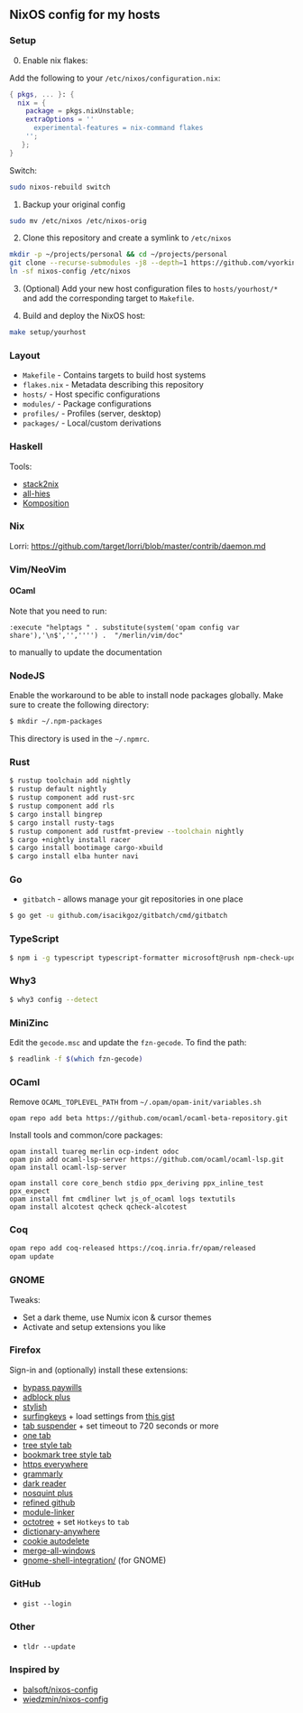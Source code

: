 ## NixOS config for my hosts

### Setup

0. Enable nix flakes:

Add the following to your `/etc/nixos/configuration.nix`:

```nix
{ pkgs, ... }: {
  nix = {
    package = pkgs.nixUnstable;
    extraOptions = ''
      experimental-features = nix-command flakes
    '';
   };
}
```

Switch:

```sh
sudo nixos-rebuild switch
```

1. Backup your original config

```sh
sudo mv /etc/nixos /etc/nixos-orig
```

2. Clone this repository and create a symlink to `/etc/nixos`

```sh
mkdir -p ~/projects/personal && cd ~/projects/personal
git clone --recurse-submodules -j8 --depth=1 https://github.com/vyorkin/nixos-config
ln -sf nixos-config /etc/nixos
```

3. (Optional) Add your new host configuration files to
   `hosts/yourhost/*` and add the corresponding target to `Makefile`.

4. Build and deploy the NixOS host:


```sh
make setup/yourhost
```

### Layout

- `Makefile` - Contains targets to build host systems
- `flakes.nix` - Metadata describing this repository
- `hosts/` - Host specific configurations
- `modules/` - Package configurations
- `profiles/` - Profiles (server, desktop)
- `packages/` - Local/custom derivations

### Haskell

Tools:

* [stack2nix](https://github.com/input-output-hk/stack2nix)
* [all-hies](https://github.com/Infinisil/all-hies)
* [Komposition](https://owickstrom.github.io/komposition/user-guide/installation/)

### Nix

Lorri: https://github.com/target/lorri/blob/master/contrib/daemon.md

### Vim/NeoVim

#### OCaml

Note that you need to run:

```vimscript
:execute "helptags " . substitute(system('opam config var share'),'\n$','','''') .  "/merlin/vim/doc"
```

to manually to update the documentation

### NodeJS

Enable the workaround to be able to install node packages globally.
Make sure to create the following directory:

```bash
$ mkdir ~/.npm-packages
```

This directory is used in the `~/.npmrc`.

### Rust

```bash
$ rustup toolchain add nightly
$ rustup default nightly
$ rustup component add rust-src
$ rustup component add rls
$ cargo install bingrep
$ cargo install rusty-tags
$ rustup component add rustfmt-preview --toolchain nightly
$ cargo +nightly install racer
$ cargo install bootimage cargo-xbuild
$ cargo install elba hunter navi
```

### Go

* `gitbatch` - allows manage your git repositories in one place

```bash
$ go get -u github.com/isacikgoz/gitbatch/cmd/gitbatch
```

### TypeScript

```bash
$ npm i -g typescript typescript-formatter microsoft@rush npm-check-updates
```

### Why3

```bash
$ why3 config --detect
```

### MiniZinc

Edit the `gecode.msc` and update the `fzn-gecode`.
To find the path:

```sh
$ readlink -f $(which fzn-gecode)
```

### OCaml

Remove `OCAML_TOPLEVEL_PATH` from `~/.opam/opam-init/variables.sh`

```
opam repo add beta https://github.com/ocaml/ocaml-beta-repository.git
```

Install tools and common/core packages:

```
opam install tuareg merlin ocp-indent odoc
opam pin add ocaml-lsp-server https://github.com/ocaml/ocaml-lsp.git
opam install ocaml-lsp-server

opam install core core_bench stdio ppx_deriving ppx_inline_test ppx_expect
opam install fmt cmdliner lwt js_of_ocaml logs textutils
opam install alcotest qcheck qcheck-alcotest
```

### Coq

```sh
opam repo add coq-released https://coq.inria.fr/opam/released
opam update
```

### GNOME

Tweaks:

* Set a dark theme, use Numix icon & cursor themes
* Activate and setup extensions you like

### Firefox

Sign-in and (optionally) install these extensions:

* [bypass paywills](https://github.com/iamadamdev/bypass-paywalls-chrome)
* [adblock plus](https://addons.mozilla.org/en-US/firefox/addon/adblock-plus/)
* [stylish](https://addons.mozilla.org/ru/firefox/addon/stylish/)
* [surfingkeys](https://addons.mozilla.org/ru/firefox/addon/surfingkeys_ff/) + load settings from [this gist](https://gist.githubusercontent.com/vyorkin/c5d9cfa63da9811ed0062c5f1440f754/raw/12742b47426899547467eadef09ba8e9d56b3ce3/surfingkeys.txt)
* [tab suspender](https://addons.mozilla.org/ru/firefox/addon/ff-tab-suspender/) + set timeout to 720 seconds or more
* [one tab](https://addons.mozilla.org/ru/firefox/addon/onetab/)
* [tree style tab](https://addons.mozilla.org/ru/firefox/addon/tree-style-tab/)
* [bookmark tree style tab](https://addons.mozilla.org/ru/firefox/addon/bookmark-tree-for-tst/)
* [https everywhere](https://addons.mozilla.org/ru/firefox/addon/https-everywhere/)
* [grammarly](https://addons.mozilla.org/en-US/firefox/addon/grammarly-1/)
* [dark reader](https://addons.mozilla.org/ru/firefox/addon/darkreader/)
* [nosquint plus](https://addons.mozilla.org/en-US/firefox/addon/nosquint-plus/)
* [refined github](https://addons.mozilla.org/en-US/firefox/addon/refined-github-/)
* [module-linker](https://addons.mozilla.org/en-US/firefox/addon/module-linker/)
* [octotree](https://addons.mozilla.org/ru/firefox/addon/octotree/) + set `Hotkeys` to `tab`
* [dictionary-anywhere](https://addons.mozilla.org/en-US/firefox/addon/dictionary-anywhere/?src=userprofile)
* [cookie autodelete](https://addons.mozilla.org/ru/firefox/addon/cookie-autodelete/)
* [merge-all-windows](https://addons.mozilla.org/en-US/firefox/addon/merge-window/)
* [gnome-shell-integration/](https://addons.mozilla.org/en-US/firefox/addon/gnome-shell-integration/) (for GNOME)

### GitHub

* `gist --login`

### Other

* `tldr --update`

### Inspired by

* [balsoft/nixos-config](https://github.com/balsoft/nixos-config)
* [wiedzmin/nixos-config](https://github.com/wiedzmin/nixos-config.git)
